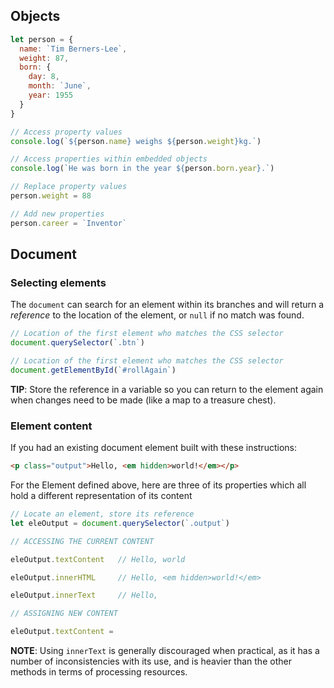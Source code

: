 




## Objects

```js
let person = {
  name: `Tim Berners-Lee`,
  weight: 87,
  born: {
    day: 8,
    month: `June`,
    year: 1955
  }
}

// Access property values
console.log(`${person.name} weighs ${person.weight}kg.`)

// Access properties within embedded objects
console.log(`He was born in the year ${person.born.year}.`)

// Replace property values
person.weight = 88

// Add new properties
person.career = `Inventor`
```

## Document

### Selecting elements

The `document` can search for an element within its branches and will return a *reference* to the location of the element, or `null` if no match was found.

```js
// Location of the first element who matches the CSS selector
document.querySelector(`.btn`)

// Location of the first element who matches the CSS selector
document.getElementById(`#rollAgain`)
```

**TIP**: Store the reference in a variable so you can return to the element again when changes need to be made (like a map to a treasure chest).

### Element content

If you had an existing document element built with these instructions:

```html
<p class="output">Hello, <em hidden>world!</em></p>
```

For the Element defined above, here are three of its properties which all hold a different representation of its content

```js
// Locate an element, store its reference
let eleOutput = document.querySelector(`.output`)

// ACCESSING THE CURRENT CONTENT

eleOutput.textContent   // Hello, world

eleOutput.innerHTML     // Hello, <em hidden>world!</em>

eleOutput.innerText     // Hello, 

// ASSIGNING NEW CONTENT

eleOutput.textContent = 
```

**NOTE**: Using `innerText` is generally discouraged when practical, as it has a number of inconsistencies with its use, and is heavier than the other methods in terms of processing resources.
